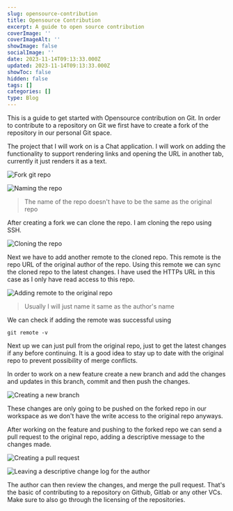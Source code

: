 ```yaml
---
slug: opensource-contribution
title: Opensource Contribution
excerpt: A guide to open source contribution
coverImage: ''
coverImageAlt: ''
showImage: false
socialImage: ''
date: 2023-11-14T09:13:33.000Z
updated: 2023-11-14T09:13:33.000Z
showToc: false
hidden: false
tags: []
categories: []
type: Blog
---
```


This is a guide to get started with Opensource contribution on Git. In order to contribute to a repository on Git we first have to create a fork of the repository in our personal Git space.

The project that I will work on is a Chat application. I will work on adding the functionality to support rendering links and opening the URL in another tab, currently it just renders it as a text.

![Fork git repo](https://dev-to-uploads.s3.amazonaws.com/uploads/articles/vht17fd217dhn5szh74w.png 'Forking the repo')

![Naming the repo](https://dev-to-uploads.s3.amazonaws.com/uploads/articles/dw8li0n1sab9lvcstssl.png 'Naming the repo')

> The name of the repo doesn't have to be the same as the original repo

After creating a fork we can clone the repo. I am cloning the repo using SSH.

![Cloning the repo](https://dev-to-uploads.s3.amazonaws.com/uploads/articles/kyzevuvj3xrz1h0zj04w.png 'Cloning the repo')

Next we have to add another remote to the cloned repo. This remote is the repo URL of the original author of the repo. Using this remote we can sync the cloned repo to the latest changes. I have used the HTTPs URL in this case as I only have read access to this repo.

![Adding remote to the original repo](https://dev-to-uploads.s3.amazonaws.com/uploads/articles/bro5t9txna1w3l0y0q2z.png 'Adding remote to the original repo')

> Usually I will just name it same as the author's name

We can check if adding the remote was successful using

```shell
git remote -v
```

Next up we can just pull from the original repo, just to get the latest changes if any before continuing. It is a good idea to stay up to date with the original repo to prevent possibility of merge conflicts.

In order to work on a new feature create a new branch and add the changes and updates in this branch, commit and then push the changes.

![Creating a new branch](https://dev-to-uploads.s3.amazonaws.com/uploads/articles/iu6crtffgpr6x00tdigo.png 'Creating a new branch')

These changes are only going to be pushed on the forked repo in our workspace as we don't have the write access to the original repo anyways.

After working on the feature and pushing to the forked repo we can send a pull request to the original repo, adding a descriptive message to the changes made.

![Creating a pull request](https://dev-to-uploads.s3.amazonaws.com/uploads/articles/uum0i6wkp64zr1eo7n52.png 'Creating a pull request to te original repo')

![Leaving a descriptive change log for the author](https://dev-to-uploads.s3.amazonaws.com/uploads/articles/4z2g7zmyv5mrd0567hwi.png 'Leaving a descriptive change log for the author')

The author can then review the changes, and merge the pull request.
That's the basic of contributing to a repository on Github, Gitlab or any other VCs.
Make sure to also go through the licensing of the repositories.
